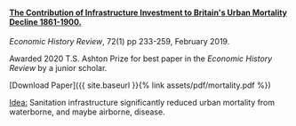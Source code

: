---
---

#### [The Contribution of Infrastructure Investment to Britain's Urban Mortality Decline 1861-1900.](https://onlinelibrary.wiley.com/doi/abs/10.1111/ehr.12699)

_Economic History Review_, 72(1) pp 233-259, February 2019.

Awarded 2020 T.S. Ashton Prize for best paper in the _Economic History Review_ by a junior scholar.

[Download Paper]({{ site.baseurl }}{% link assets/pdf/mortality.pdf %})

<ins>Idea:</ins> Sanitation infrastructure significantly reduced urban mortality from waterborne, and maybe airborne, disease.
